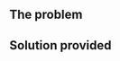 ## The problem


## Solution provided

<!--

    The template below contains optional suggestions. Simply omit it
    if you think it does not apply to this PR.

    Please state clearly in "The problem" what you are addressing with this
    pull request, referencing the issue(s) where it is described.

    In "Solution provided", tell us what you have done to address the
    problem.
	
-->


